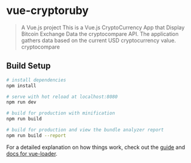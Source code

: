 # vue-cryptoruby

> A Vue.js project
This is a Vue.js CryptoCurrency App that Display Bitcoin Exchange Data the cryptocompare API.
The application gathers data based on the current USD cryptocurrency value.
cryptocompare 
## Build Setup

``` bash
# install dependencies
npm install

# serve with hot reload at localhost:8080
npm run dev

# build for production with minification
npm run build

# build for production and view the bundle analyzer report
npm run build --report
```

For a detailed explanation on how things work, check out the [guide](http://vuejs-templates.github.io/webpack/) and [docs for vue-loader](http://vuejs.github.io/vue-loader).
